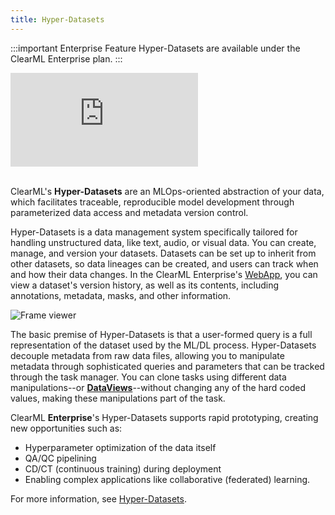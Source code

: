 ```yaml
---
title: Hyper-Datasets
---
```


:::important Enterprise Feature
Hyper-Datasets are available under the ClearML Enterprise plan.
:::

<div class="vid">
<iframe style={{position: 'absolute', top: '0', left: '0', bottom: '0', right: '0', width: '100%', height: '100%'}} 
        src="https://www.youtube.com/embed/1VliYRexeLU?si=WAXIdAwsja7D0lxH" 
        title="YouTube video player" 
        frameborder="0" 
        allow="accelerometer; autoplay; clipboard-write; encrypted-media; gyroscope; picture-in-picture; fullscreen" 
        allowfullscreen>
</iframe>
</div>

<br/>

ClearML's **Hyper-Datasets** are an MLOps-oriented abstraction of your data, which facilitates traceable, reproducible model development
through parameterized data access and metadata version control. 

Hyper-Datasets is a data management system specifically tailored for handling unstructured data, like text, audio, or 
visual data. You can create, manage, and version your datasets. Datasets can be set up to inherit from other datasets, so
data lineages can be created, and users can track when and how their data changes. In the ClearML Enterprise's [WebApp](hyperdatasets/webapp/webapp_datasets.md), 
you can view a dataset's version history, as well as its contents, including annotations, metadata, masks, and other 
information.

![Frame viewer](img/hyperdatasets/web-app/dataset_example_frame_editor.png)

The basic premise of Hyper-Datasets is that a user-formed query is a full representation of the dataset used by the ML/DL 
process. Hyper-Datasets decouple metadata from raw data files, allowing you to manipulate metadata through sophisticated
queries and parameters that can be tracked through the task manager. You can clone tasks using different 
data manipulations--or [**DataViews**](hyperdatasets/dataviews.md)--without changing any of the hard coded values, making these manipulations part of 
the task. 

ClearML **Enterprise**'s Hyper-Datasets supports rapid prototyping, creating new opportunities such as: 
* Hyperparameter optimization of the data itself
* QA/QC pipelining
* CD/CT (continuous training) during deployment
* Enabling complex applications like collaborative (federated) learning. 


For more information, see [Hyper-Datasets](hyperdatasets/overview.md).

